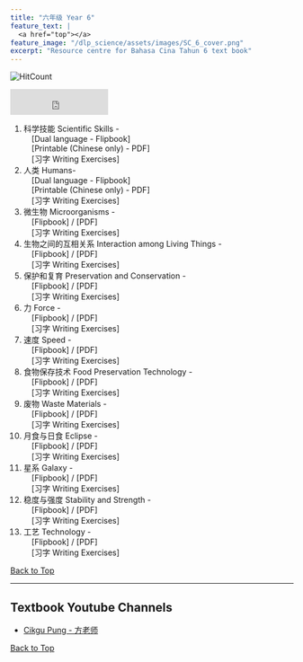 ```yaml
---
title: "六年级 Year 6" 
feature_text: |
  <a href="top"></a>
feature_image: "/dlp_science/assets/images/SC_6_cover.png"
excerpt: "Resource centre for Bahasa Cina Tahun 6 text book"
---
```

![HitCount](https://hits.dwyl.com/multilingual-malaysian/dlp_science.svg?style=flat-square)

<iframe src="https://www.facebook.com/plugins/like.php?href=https%3A%2F%2Fmultilingual-malaysian.github.io%2Fdlp_science%2Fyear6%2F&width=174&layout=button_count&action=like&size=large&share=true&height=46&appId" width="174" height="46" style="border:none;overflow:hidden" scrolling="no" frameborder="0" allowfullscreen="true" allow="autoplay; clipboard-write; encrypted-media; picture-in-picture; web-share"></iframe>

1. 科学技能 Scientific Skills - <br />
   &emsp;[Dual language - Flipbook] <br />
   &emsp;[Printable (Chinese only) - PDF]<br />
   &emsp;[习字 Writing Exercises]
2. 人类 Humans- <br />
   &emsp;[Dual language - Flipbook] <br />
   &emsp;[Printable (Chinese only) - PDF]<br />
   &emsp;[习字 Writing Exercises]
3. 微生物 Microorganisms - <br />
   &emsp;[Flipbook] / [PDF]<br />
   &emsp;[习字 Writing Exercises]
4. 生物之间的互相关系 Interaction among Living Things - <br />
   &emsp;[Flipbook] / [PDF]<br />
   &emsp;[习字 Writing Exercises]
5. 保护和复育 Preservation and Conservation - <br />
   &emsp;[Flipbook] / [PDF]<br />
   &emsp;[习字 Writing Exercises]
6. 力 Force - <br />
   &emsp;[Flipbook] / [PDF]<br />
   &emsp;[习字 Writing Exercises]
7. 速度 Speed - <br />
   &emsp;[Flipbook] / [PDF]<br />
   &emsp;[习字 Writing Exercises]
8. 食物保存技术 Food Preservation Technology - <br />
   &emsp;[Flipbook] / [PDF]<br />
   &emsp;[习字 Writing Exercises]
9. 废物 Waste Materials - <br />
   &emsp;[Flipbook] / [PDF]<br />
   &emsp;[习字 Writing Exercises]
10. 月食与日食 Eclipse - <br />
   &emsp;[Flipbook] / [PDF]<br />
   &emsp;[习字 Writing Exercises]
11. 星系 Galaxy - <br />
   &emsp;[Flipbook] / [PDF]<br />
   &emsp;[习字 Writing Exercises]
12. 稳度与强度 Stability and Strength - <br />
   &emsp;[Flipbook] / [PDF]<br />
   &emsp;[习字 Writing Exercises]
13. 工艺 Technology - <br />
   &emsp;[Flipbook] / [PDF]<br />
   &emsp;[习字 Writing Exercises]

[Back to Top](#top)

----
## Textbook Youtube Channels<a name="videos"></a>
- [Cikgu Pung - 方老师](https://youtube.com/playlist?list=PLeyRyduWLbPmoUUKP_kPt-EnDFNt-9Qvt)

[Back to Top](#top)
